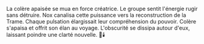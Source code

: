 La colère apaisée se mua en force créatrice.
Le groupe sentit l'énergie rugir sans détruire.
Nox canalisa cette puissance vers la reconstruction de la Trame.
Chaque pulsation élargissait leur compréhension du pouvoir.
Colère s'apaisa et offrit son élan au voyage.
L'obscurité se dissipa autour d'eux, laissant poindre une clarté nouvelle.
🌌🕯️
